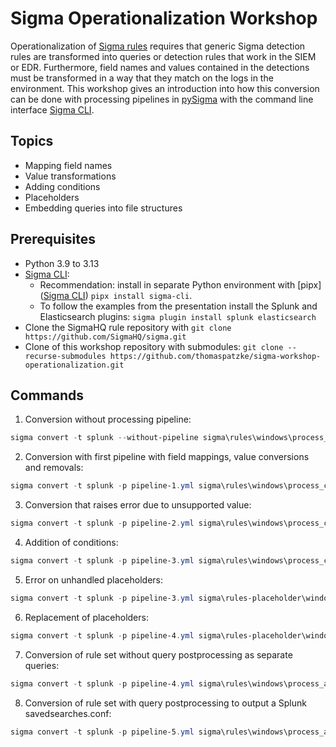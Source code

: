 # Sigma Operationalization Workshop

Operationalization of [Sigma rules](https://sigmahq.io/) requires that generic Sigma detection rules are transformed
into queries or detection rules that work in the SIEM or EDR. Furthermore, field names and values contained in the
detections must be transformed in a way that they match on the logs in the environment. This workshop gives an introduction
into how this conversion can be done with processing pipelines in [pySigma](https://github.com/SigmaHQ/pySigma) with the
command line interface [Sigma CLI](https://github.com/SigmaHQ/sigma-cli).

##  Topics

* Mapping field names
* Value transformations
* Adding conditions
* Placeholders
* Embedding queries into file structures

## Prerequisites

* Python 3.9 to 3.13
* [Sigma CLI](https://github.com/SigmaHQ/sigma-cli):
  * Recommendation: install in separate Python environment with [pipx]([Sigma CLI](https://github.com/SigmaHQ/sigma-cli)) `pipx install sigma-cli`.
  * To follow the examples from the presentation install the Splunk and Elasticsearch plugins: `sigma plugin install splunk elasticsearch`
* Clone the SigmaHQ rule repository with `git clone https://github.com/SigmaHQ/sigma.git`
* Clone of this workshop repository with submodules: `git clone --recurse-submodules https://github.com/thomaspatzke/sigma-workshop-operationalization.git`

## Commands

1. Conversion without processing pipeline:
```powershell
sigma convert -t splunk --without-pipeline sigma\rules\windows\process_creation\proc_creation_win_rundll32_obfuscated_ordinal_call.yml
```

2. Conversion with first pipeline with field mappings, value conversions and removals:
```powershell
sigma convert -t splunk -p pipeline-1.yml sigma\rules\windows\process_creation\proc_creation_win_rundll32_obfuscated_ordinal_call.yml
```

3. Conversion that raises error due to unsupported value:
```powershell
sigma convert -t splunk -p pipeline-2.yml sigma\rules\windows\process_creation\proc_creation_win_appvlp_uncommon_child_process.yml
```

4. Addition of conditions:
```powershell
sigma convert -t splunk -p pipeline-3.yml sigma\rules\windows\process_creation\proc_creation_win_rundll32_obfuscated_ordinal_call.yml
```

5. Error on unhandled placeholders:
```powershell
sigma convert -t splunk -p pipeline-3.yml sigma\rules-placeholder\windows\process_creation\proc_creation_win_userdomain_variable_enumeration.yml
```

6. Replacement of placeholders:
```powershell
sigma convert -t splunk -p pipeline-4.yml sigma\rules-placeholder\windows\process_creation\proc_creation_win_userdomain_variable_enumeration.yml
```

7. Conversion of rule set without query postprocessing as separate queries:
```powershell
sigma convert -t splunk -p pipeline-4.yml sigma\rules\windows\process_access\
```

8. Conversion of rule set with query postprocessing to output a Splunk savedsearches.conf:
```powershell
sigma convert -t splunk -p pipeline-5.yml sigma\rules\windows\process_access\
```